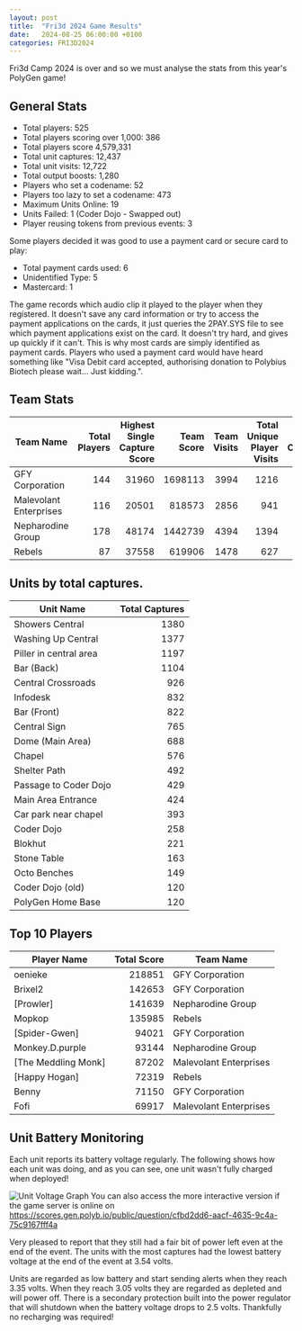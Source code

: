 ```yaml
---
layout: post
title:  "Fri3d 2024 Game Results"
date:   2024-08-25 06:00:00 +0100
categories: FRI3D2024
---
```


Fri3d Camp 2024 is over and so we must analyse the stats from this year's PolyGen game!

## General Stats

- Total players: 525
- Total players scoring over 1,000: 386
- Total players score 4,579,331
- Total unit captures: 12,437
- Total unit visits: 12,722
- Total output boosts: 1,280
- Players who set a codename: 52
- Players too lazy to set a codename: 473
- Maximum Units Online: 19
- Units Failed: 1 (Coder Dojo - Swapped out)
- Player reusing tokens from previous events: 3

Some players decided it was good to use a payment card or secure card to play:
- Total payment cards used: 6
- Unidentified Type: 5
- Mastercard: 1

The game records which audio clip it played to the player when they registered.  It doesn't save any card information or try to access the payment applications on the cards, it just queries the 2PAY.SYS file to see which payment applications exist on the card.  It doesn't try hard, and gives up quickly if it can't.  This is why most cards are simply identified as payment cards.  Players who used a payment card would have heard something like "Visa Debit card accepted, authorising donation to Polybius Biotech please wait... Just kidding.".

## Team Stats

| Team Name | Total Players | Highest Single Capture Score | Team Score | Team Visits | Total Unique Player Visits | Total Captures | Total Player Unique Captures | Average Player Score | 
| --- | ---: | ---: | ---: | ---: | ---: | ---: | ---: | ---: | 
| GFY Corporation | 144 | 31960 | 1698113 | 3994 | 1216 | 3688 | 1043 | 2 | 11792.4514 | 
| Malevolant Enterprises | 116 | 20501 | 818573 | 2856 | 941 | 3024 | 857 | 5 | 7056.6638 | 
| Nepharodine Group | 178 | 48174 | 1442739 | 4394 | 1394 | 4124 | 1208 | 4 | 8105.2753 | 
| Rebels | 87 | 37558 | 619906 | 1478 | 627 | 1601 | 578 | 10 | 7125.3563 | 

## Units by total captures.

| Unit Name | Total Captures | 
| --- | ---: | 
| Showers Central | 1380 | 
| Washing Up Central | 1377 | 
| Piller in central area | 1197 | 
| Bar (Back) | 1104 | 
| Central Crossroads | 926 | 
| Infodesk | 832 | 
| Bar (Front) | 822 | 
| Central Sign | 765 | 
| Dome (Main Area) | 688 | 
| Chapel | 576 | 
| Shelter Path | 492 | 
| Passage to Coder Dojo | 429 | 
| Main Area Entrance | 424 | 
| Car park near chapel | 393 | 
| Coder Dojo | 258 | 
| Blokhut | 221 | 
| Stone Table | 163 | 
| Octo Benches | 149 | 
| Coder Dojo (old) | 120 | 
| PolyGen Home Base | 120 | 

## Top 10 Players

| Player Name | Total Score | Team Name | 
| --- | ---: | --- | 
| oenieke | 218851 | GFY Corporation | 
| Brixel2 | 142653 | GFY Corporation | 
| [Prowler] | 141639 | Nepharodine Group | 
| Mopkop | 135985 | Rebels | 
| [Spider-Gwen] | 94021 | GFY Corporation | 
| Monkey.D.purple | 93144 | Nepharodine Group | 
| [The Meddling Monk] | 87202 | Malevolant Enterprises | 
| [Happy Hogan] | 72319 | Rebels | 
| Benny | 71150 | GFY Corporation | 
| Fofi | 69917 | Malevolant Enterprises | 


## Unit Battery Monitoring

Each unit reports its battery voltage regularly.  The following shows how each unit was doing, and as you can see, one unit wasn't fully charged when deployed!

![Unit Voltage Graph](https://gen.polyb.io/assets/img/Fri3dCampVoltages.png "Unit Voltage History")
You can also access the more interactive version if the game server is online on <https://scores.gen.polyb.io/public/question/cfbd2dd6-aacf-4635-9c4a-75c9167fff4a>

Very pleased to report that they still had a fair bit of power left even at the end of the event.  The units with the most captures had the lowest battery voltage at the end of the event at 3.54 volts.

Units are regarded as low battery and start sending alerts when they reach 3.35 volts.  When they reach 3.05 volts they are regarded as depleted and will power off.  There is a secondary protection built into the power regulator that will shutdown when the battery voltage drops to 2.5 volts.  Thankfully no recharging was required!

